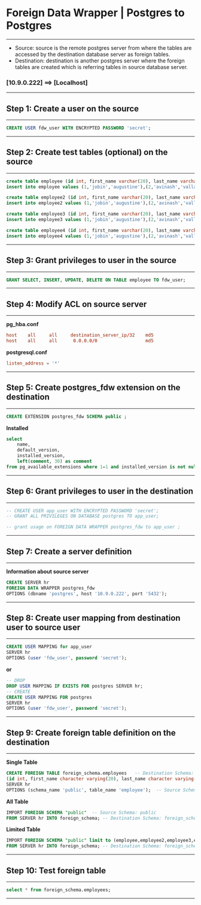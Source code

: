 # **Foreign Data Wrapper | Postgres to Postgres**

---


- Source: source is the remote postgres server from where the tables are accessed by the destination database server as foreign tables.
- Destination: destination is another postgres server where the foreign tables are created which is referring tables in source database server.

### [10.9.0.222] ==> [Localhost]

---


## **Step 1: Create a user on the source**

---

```sql
CREATE USER fdw_user WITH ENCRYPTED PASSWORD 'secret';
```

---

## **Step 2: Create test tables (optional) on the source**

---

```sql
create table employee (id int, first_name varchar(20), last_name varchar(20));
insert into employee values (1,'jobin','augustine'),(2,'avinash','vallarapu'),(3,'fernando','camargos');

create table employee2 (id int, first_name varchar(20), last_name varchar(20));
insert into employee2 values (1,'jobin','augustine'),(2,'avinash','vallarapu'),(3,'fernando','camargos');

create table employee3 (id int, first_name varchar(20), last_name varchar(20));
insert into employee3 values (1,'jobin','augustine'),(2,'avinash','vallarapu'),(3,'fernando','camargos');

create table employee4 (id int, first_name varchar(20), last_name varchar(20));
insert into employee4 values (1,'jobin','augustine'),(2,'avinash','vallarapu'),(3,'fernando','camargos');
```


---

## **Step 3: Grant privileges to user in the source**

---

```sql
GRANT SELECT, INSERT, UPDATE, DELETE ON TABLE employee TO fdw_user;
```

---

## **Step 4: Modify ACL on source server** 

---

**pg_hba.conf**

```conf
host    all 	all		destination_server_ip/32	md5
host    all   	all 	 0.0.0.0/0      			md5
```

**postgresql.conf**

```conf
listen_address = '*'
```

---

## **Step 5: Create postgres_fdw extension on the destination**

---

```sql
CREATE EXTENSION postgres_fdw SCHEMA public ;
```

**Installed**

```sql
select
	name,
	default_version,
	installed_version,
	left(comment, 30) as comment
from pg_available_extensions where 1=1 and installed_version is not null order by name;
```


---

## **Step 6: Grant privileges to user in the destination**

---


```sql
-- CREATE USER app_user WITH ENCRYPTED PASSWORD 'secret';
-- GRANT ALL PRIVILEGES ON DATABASE postgres TO app_user;
```

```sql
-- grant usage on FOREIGN DATA WRAPPER postgres_fdw to app_user ;
```

---

## **Step 7: Create a server definition**

---

**Information about source server**

```sql
CREATE SERVER hr 
FOREIGN DATA WRAPPER postgres_fdw
OPTIONS (dbname 'postgres', host '10.9.0.222', port '5432');  
```

---

## **Step 8: Create user mapping from destination user to source user**

---

```sql
CREATE USER MAPPING for app_user
SERVER hr
OPTIONS (user 'fdw_user', password 'secret');
```

**or**

```sql
-- DROP
DROP USER MAPPING IF EXISTS FOR postgres SERVER hr;
-- CREATE
CREATE USER MAPPING FOR postgres
SERVER hr
OPTIONS (user 'fdw_user', password 'secret');
```

---

## **Step 9: Create foreign table definition on the destination**

---


**Single Table**

```sql
CREATE FOREIGN TABLE foreign_schema.employees	-- Destination Schema: foreign_schema
(id int, first_name character varying(20), last_name character varying(20))
SERVER hr
OPTIONS (schema_name 'public', table_name 'employee');	-- Source Schema: public
```

**All Table**

```sql
IMPORT FOREIGN SCHEMA "public" 	-- Source Schema: public
FROM SERVER hr INTO foreign_schema; -- Destination Schema: foreign_schema
```

**Limited Table**

```sql
IMPORT FOREIGN SCHEMA "public" limit to (employee,employee2,employee3,employee4) 	-- Source Schema: public
FROM SERVER hr INTO foreign_schema; -- Destination Schema: foreign_schema
```

---

## **Step 10: Test foreign table**

---

```sql
select * from foreign_schema.employees;
```

---










